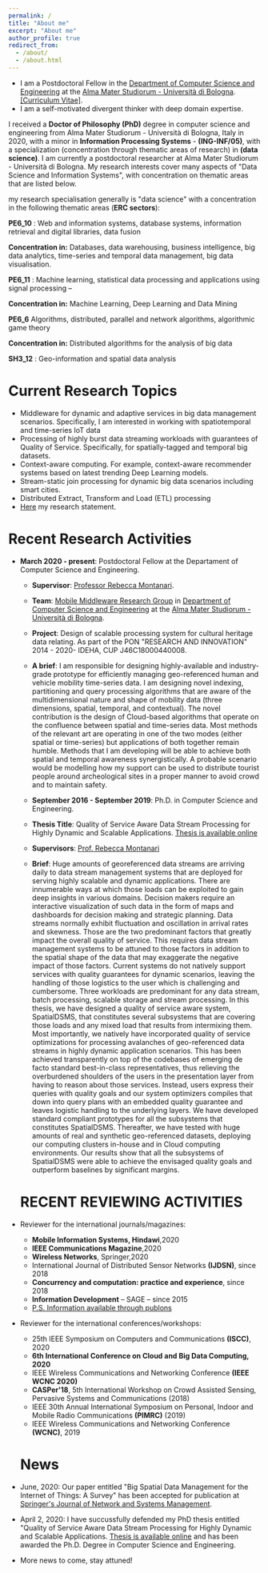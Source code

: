 ```yaml
---
permalink: /
title: "About me"
excerpt: "About me"
author_profile: true
redirect_from: 
  - /about/
  - /about.html
---
```


* I am a Postdoctoral Fellow in the [Department of Computer Science and Engineering](https://disi.unibo.it/it/) at the [Alma Mater Studiorum - Università di Bologna](https://www.unibo.it/). [[Curriculum Vitae]](http://IsamAljawarneh.github.io/files/CV_ALJAWARNEH_2020.pdf).
* I am a self-motivated divergent thinker with deep domain expertise.

I received a **Doctor of Philosophy (PhD)** degree in computer science and engineering from Alma Mater Studiorum - Università di Bologna, Italy in 2020, with a minor in **Information Processing Systems** - **(ING-INF/05)**, with a specialization (concentration through thematic areas of research) in **(data science)**. I am currently a postdoctoral researcher at Alma Mater Studiorum - Università di Bologna. My research interests cover many aspects of "Data Science and Information Systems", with concentration on thematic areas that are listed below.

my research specialisation generally is "data science" with a concentration in the following thematic areas (**ERC sectors**):

**PE6_10** : Web and information systems, database systems, information retrieval and digital libraries, data fusion

**Concentration in:** Databases, data warehousing, business intelligence, big data analytics, time-series and temporal data management, big data visualisation. 

**PE6_11** : Machine learning, statistical data processing and applications using signal processing –

**Concentration in:** Machine Learning, Deep Learning and Data Mining

**PE6_6** Algorithms, distributed, parallel and network algorithms, algorithmic game theory 

**Concentration in:** Distributed algorithms for the analysis of big data


**SH3_12** : Geo-information and spatial data analysis

# Current Research Topics
* Middleware for dynamic and adaptive services in big data management scenarios. Specifically, I am interested in working with spatiotemporal and time-series IoT data
* Processing of highly burst data streaming workloads with guarantees of Quality of Service. Specifically, for spatially-tagged and temporal big datasets.
* Context-aware computing. For example, context-aware recommender systems based on latest trending Deep Learning models.
* Stream-static join processing for dynamic big data scenarios including smart cities.
* Distributed Extract, Transform and Load (ETL) processing
* [Here](http://IsamAljawarneh.github.io/files/ResearchStatement_ALJAWARNEH.pdf) my research statement.

# Recent Research Activities
* **March 2020 - present**: Postdoctoral Fellow at the Departament of Computer Science and Engineering.
  * **Supervisor**: [Professor Rebecca Montanari](https://www.unibo.it/sitoweb/rebecca.montanari/cv-en).
  * **Team**: [Mobile Middleware Research Group](https://middleware.unibo.it/) in [Department of Computer Science and Engineering](https://disi.unibo.it/it/) at the [Alma Mater Studiorum - Università di Bologna](https://www.unibo.it/en).
   * **Project**: Design of scalable processing system for cultural heritage data relating. As part of the PON "RESEARCH AND INNOVATION" 2014 - 2020- IDEHA, CUP J46C18000440008.
  * **A brief**: I am responsible for designing highly-available and industry-grade prototype for efficiently managing geo-referenced human and vehicle mobility time-series data. I am designing novel indexing, partitioning and query processing algorithms that are aware of the multidimensional nature and shape of mobility data (three dimensions, spatial, temporal, and contextual). The novel contribution is the design of Cloud-based algorithms that operate on the confluence between spatial and time-series data. Most methods of the relevant art are operating in one of the two modes (either spatial or time-series) but applications of both together remain humble. Methods that I am developing will be able to achieve both spatial and temporal awareness synergistically. A probable scenario would be modelling how my support can be used to distribute tourist people around archeological sites in a proper manner to avoid crowd and to maintain safety.
  
  * **September 2016 - September 2019**: Ph.D. in Computer Science and Engineering.
  * **Thesis Title**: Quality of Service Aware Data Stream Processing for Highly Dynamic and Scalable Applications. [Thesis is available online](http://amsdottorato.unibo.it/9402/1/PhD-Thesis-ALJAWARNEH.pdf)
  * **Supervisors**: [Prof. Rebecca Montanari](https://www.unibo.it/sitoweb/rebecca.montanari/cv-en)
  * **Brief**: Huge amounts of georeferenced data streams are arriving daily to data stream management systems that are deployed for serving highly scalable and dynamic applications. There are innumerable ways at which those loads can be exploited to gain deep insights in various domains. Decision makers require an interactive visualization of such data in the form of maps and dashboards for decision making and strategic planning. Data streams normally exhibit fluctuation and oscillation in arrival rates and skewness. Those are the two predominant factors that greatly impact the overall quality of service. This requires data stream management systems to be attuned to those factors in addition to the spatial shape of the data that may exaggerate the negative impact of those factors. Current systems do not natively support services with quality guarantees for dynamic scenarios, leaving the handling of those logistics to the user which is challenging and cumbersome. Three workloads are predominant for any data stream, batch processing, scalable storage and stream processing. In this thesis, we have designed a quality of service aware system, SpatialDSMS, that constitutes several subsystems that are covering those loads and any mixed load that results from intermixing them. Most importantly, we natively have incorporated quality of service optimizations for processing avalanches of geo-referenced data streams in highly dynamic application scenarios. This has been achieved transparently on top of the codebases of emerging de facto standard best-in-class representatives, thus relieving the overburdened shoulders of the users in the presentation layer from having to reason about those services. Instead, users express their queries with quality goals and our system optimizers compiles that down into query plans with an embedded quality guarantee and leaves logistic handling to the underlying layers. We have developed standard compliant prototypes for all the subsystems that constitutes SpatialDSMS. Thereafter, we have tested with huge amounts of real and synthetic geo-referenced datasets, deploying our computing clusters in-house and in Cloud computing environments. Our results show that all the subsystems of SpatialDSMS were able to achieve the envisaged quality goals and outperform baselines by significant margins.
  
  # RECENT REVIEWING ACTIVITIES
* Reviewer for the international journals/magazines:
    * **Mobile Information Systems, Hindawi**,2020
    * **IEEE Communications Magazine**,2020
    * **Wireless Networks**, Springer,2020
    * International Journal of Distributed Sensor Networks **(IJDSN)**, since 2018
    * **Concurrency and computation: practice and experience**, since 2018
    * **Information Development** – SAGE – since 2015
     * [P.S. Information available through publons](https://publons.com/researcher/1547696/isam-mashhour-al-jawarneh/)
* Reviewer for the international conferences/workshops:
    * 25th IEEE Symposium on Computers and Communications **(ISCC)**, 2020
    * **6th International Conference on Cloud and Big Data Computing, 2020**
    * IEEE Wireless Communications and Networking Conference **(IEEE WCNC 2020)**
    * **CASPer'18**, 5th International Workshop on Crowd Assisted Sensing, Pervasive Systems and Communications (2018)
    * IEEE 30th Annual International Symposium on Personal, Indoor and Mobile Radio Communications **(PIMRC)** (2019)
    * IEEE Wireless Communications and Networking Conference **(WCNC)**, 2019
  
  # News
* June, 2020: Our paper entitled "Big Spatial Data Management for the Internet of Things: A Survey" has been accepted for publication at [Springer's Journal of Network and Systems Management](https://www.springer.com/journal/10922).
* April 2, 2020: I have succussfully defended my PhD thesis entitled "Quality of Service Aware Data Stream Processing for Highly Dynamic and Scalable Applications. [Thesis is available online](http://amsdottorato.unibo.it/9402/1/PhD-Thesis-ALJAWARNEH.pdf) and has been awarded the Ph.D. Degree in Computer Science and Engineering.
* More news to come, stay attuned!
